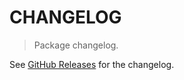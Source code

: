 # CHANGELOG

> Package changelog.

See [GitHub Releases](https://github.com/stdlib-js/stats-incr-sumabs/releases) for the changelog.